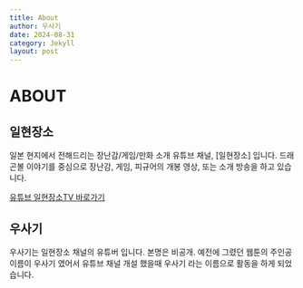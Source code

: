 ```yaml
---
title: About
author: 우사기
date: 2024-08-31
category: Jekyll
layout: post
---
```


# ABOUT

## 일현장소
일본 현지에서 전해드리는 장난감/게임/만화 소개 유튜브 채널, [일현장소] 입니다. 
드래곤볼 이야기를 중심으로 장난감, 게임, 피규어의 개봉 영상, 또는 소개 방송을 하고 있습니다.

[유튜브 일현장소TV 바로가기](https://www.youtube.com/@hdmi)

## 우사기
우사기는 일현장소 채널의 유튜버 입니다. 본명은 비공개. 예전에 그렸던 웹툰의 주인공 이름이 우사기 였어서 유튜브 채널 개설 했을때 우사기 라는 이름으로 활동을 하게 되었습니다. 

